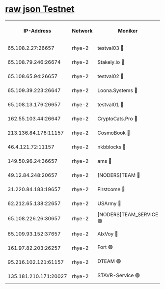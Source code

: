 
[raw json Testnet](https://rpc-check.quickt.stavr.tech/quickt/rpc-quickt-result.json)
=


<table><tr><th>IP-Address</th><th>Network</th><th>Moniker</th><th>Latest Block Height</th><th>Earliest Block Height</th><th>Catching Up</th><th>Tx Index</th><th>Voting Power</th><th>Scan Time</th></tr><tr><td>65.108.2.27:26657</td><td>rhye-2</td><td>testval03 🔴</td><td>364208</td><td>1</td><td>False</td><td>on</td><td>11002050</td><td>2024-01-16T13:24:39.822236139UTC</td></tr><tr><td>65.108.79.246:26674</td><td>rhye-2</td><td>Stakely.io 🔴</td><td>364208</td><td>1</td><td>False</td><td>on</td><td>10010</td><td>2024-01-16T13:24:44.248192122UTC</td></tr><tr><td>65.108.65.94:26657</td><td>rhye-2</td><td>testval02 🔴</td><td>364209</td><td>1</td><td>False</td><td>on</td><td>11002050</td><td>2024-01-16T13:24:47.032825399UTC</td></tr><tr><td>65.109.39.223:26647</td><td>rhye-2</td><td>Loona.Systems 🔴</td><td>364209</td><td>1</td><td>False</td><td>off</td><td>86949</td><td>2024-01-16T13:24:49.435231764UTC</td></tr><tr><td>65.108.13.176:26657</td><td>rhye-2</td><td>testval01 🔴</td><td>364209</td><td>1</td><td>False</td><td>on</td><td>13082010</td><td>2024-01-16T13:24:50.171726369UTC</td></tr><tr><td>162.55.103.44:26647</td><td>rhye-2</td><td>CryptoCats.Pro 🔴</td><td>364215</td><td>1</td><td>False</td><td>off</td><td>9999</td><td>2024-01-16T13:25:22.622582217UTC</td></tr><tr><td>213.136.84.176:11157</td><td>rhye-2</td><td>CosmoBook 🔴</td><td>364214</td><td>65301</td><td>False</td><td>off</td><td>1528057</td><td>2024-01-16T13:25:16.168044410UTC</td></tr><tr><td>46.4.121.72:11157</td><td>rhye-2</td><td>nkbblocks 🔴</td><td>364206</td><td>70101</td><td>False</td><td>off</td><td>81491</td><td>2024-01-16T13:24:30.019326759UTC</td></tr><tr><td>149.50.96.24:36657</td><td>rhye-2</td><td>ams 🔴</td><td>364212</td><td>133501</td><td>False</td><td>on</td><td>10786</td><td>2024-01-16T13:25:05.619711705UTC</td></tr><tr><td>49.12.84.248:20657</td><td>rhye-2</td><td>[NODERS]TEAM 🔴</td><td>364212</td><td>146001</td><td>False</td><td>on</td><td>59690</td><td>2024-01-16T13:25:03.153385446UTC</td></tr><tr><td>31.220.84.183:19657</td><td>rhye-2</td><td>Firstcome 🔴</td><td>364207</td><td>165001</td><td>False</td><td>off</td><td>724902</td><td>2024-01-16T13:24:39.410017400UTC</td></tr><tr><td>62.212.65.138:22657</td><td>rhye-2</td><td>USArmy 🔴</td><td>364207</td><td>198001</td><td>False</td><td>on</td><td>59069</td><td>2024-01-16T13:24:38.799942500UTC</td></tr><tr><td>65.108.226.26:30657</td><td>rhye-2</td><td>[NODERS]TEAM_SERVICE 🟢</td><td>364209</td><td>241501</td><td>False</td><td>on</td><td>0</td><td>2024-01-16T13:24:49.807305499UTC</td></tr><tr><td>65.109.93.152:37657</td><td>rhye-2</td><td>AlxVoy 🔴</td><td>364207</td><td>315173</td><td>False</td><td>on</td><td>143351</td><td>2024-01-16T13:24:36.398315961UTC</td></tr><tr><td>161.97.82.203:26257</td><td>rhye-2</td><td>Fort 🟢</td><td>364206</td><td>330438</td><td>False</td><td>on</td><td>0</td><td>2024-01-16T13:24:29.781386369UTC</td></tr><tr><td>95.216.102.121:61157</td><td>rhye-2</td><td>DTEAM 🟢</td><td>364208</td><td>352401</td><td>False</td><td>on</td><td>0</td><td>2024-01-16T13:24:44.601905618UTC</td></tr><tr><td>135.181.210.171:20027</td><td>rhye-2</td><td>STAVR-Service 🟢</td><td>364211</td><td>363001</td><td>False</td><td>on</td><td>0</td><td>2024-01-16T13:25:00.789306734UTC</td></tr></table>